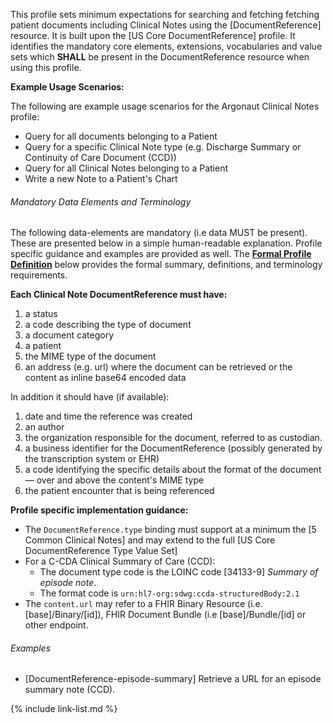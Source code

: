 This profile sets minimum expectations for searching and fetching fetching patient documents including Clinical Notes using the [DocumentReference] resource. It is built upon the [US Core DocumentReference] profile. It identifies the mandatory core elements, extensions, vocabularies and value sets which **SHALL** be present in the DocumentReference resource when using this profile.

**Example Usage Scenarios:**

The following are example usage scenarios for the Argonaut Clinical Notes profile:

-   Query for all documents belonging to a Patient
-   Query for a specific Clinical Note type (e.g. Discharge Summary or Continuity of Care Document (CCD))
-   Query for all Clinical Notes belonging to a Patient
-   Write a new Note to a Patient's Chart

###### Mandatory Data Elements and Terminology

The following data-elements are mandatory (i.e data MUST be present). These are presented below in a simple human-readable explanation. Profile specific guidance and examples are provided as well. The [**Formal Profile Definition**](#profile) below provides the  formal summary, definitions, and  terminology requirements.  

**Each Clinical Note DocumentReference must have:**

1.  a status
1.  a code describing the type of document
1.  a document category
1.  a patient
1.  the MIME type of the document
1.  an address (e.g. url) where the document can be retrieved or the content as inline base64 encoded data

In addition it should have (if available):

1.  date and time the reference was created
1.  an author
1.  the organization responsible for the document, referred to as custodian.
1.  a business identifier for the DocumentReference (possibly generated by the transcription system or EHR)
1.  a code identifying the specific details about the format of the document — over and above the content's MIME type
1.  the patient encounter that is being referenced


**Profile specific implementation guidance:**

- The `DocumentReference.type` binding must support at a minimum the [5 Common Clinical Notes] and may extend to the full  [US Core DocumentReference Type Value Set]
- For a C-CDA Clinical Summary of Care (CCD):
   -  The document type code is the LOINC code [34133-9] *Summary of episode note*.
   -  The format code is `urn:hl7-org:sdwg:ccda-structuredBody:2.1`
-   The `content.url` may refer to a FHIR Binary Resource (i.e. [base]/Binary/[id]), FHIR Document Bundle (i.e [base]/Bundle/[id] or other endpoint.

###### Examples

-  [DocumentReference-episode-summary] Retrieve a URL for an episode summary note (CCD).

{% include link-list.md %}
